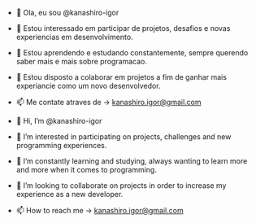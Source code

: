 - 👋 Ola, eu sou @kanashiro-igor
- 👀 Estou interessado em participar de projetos, desafios e novas experiencias em desenvolvimento.
- 🌱 Estou aprendendo e estudando constantemente, sempre querendo saber mais e mais sobre programacao.
- 💞️ Estou disposto a colaborar em projetos a fim de ganhar mais experiancie como um novo desenvolvedor.
- 📫 Me contate atraves de -> kanashiro.igor@gmail.com

- 👋 Hi, I’m @kanashiro-igor
- 👀 I’m interested in participating on projects, challenges and new programming experiences.
- 🌱 I’m constantly learning and studying, always wanting to learn more and more when it comes to programming.
- 💞️ I’m looking to collaborate on projects in order to increase my experience as a new developer.
- 📫 How to reach me -> kanashiro.igor@gmail.com

<!---
kanashiro-igor/kanashiro-igor is a ✨ special ✨ repository because its `README.md` (this file) appears on your GitHub profile.
You can click the Preview link to take a look at your changes.
--->
